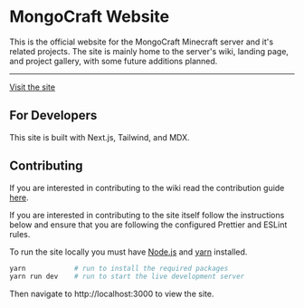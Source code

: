 # MongoCraft Website

This is the official website for the MongoCraft Minecraft server and it's related projects. The site is mainly home to the server's wiki, landing page, and project gallery, with some future additions planned.

---

[Visit the site](https://mongocraft.vercel.app)

## For Developers

This site is built with Next.js, Tailwind, and MDX.

## Contributing

If you are interested in contributing to the wiki read the contribution guide [here]().

If you are interested in contributing to the site itself follow the instructions below and ensure that you are following the configured Prettier and ESLint rules.

To run the site locally you must have [Node.js](https://nextjs.org/) and [yarn](https://yarnpkg.com/) installed.

```bash
yarn            # run to install the required packages
yarn run dev    # run to start the live development server
```

Then navigate to http://localhost:3000 to view the site.
